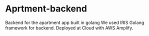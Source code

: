 # Aprtment-backend
Backend for the apartment app built in golang
We used IRIS Golang framework for backend.
Deployed at Cloud with AWS Amplify.
